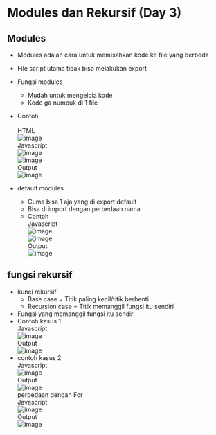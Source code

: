 # Modules dan Rekursif (Day 3)
## Modules 
- Modules adalah cara untuk memisahkan kode ke file yang berbeda
- File script utama tidak bisa melakukan export
- Fungsi modules
	- Mudah untuk mengelola kode
	- Kode ga numpuk di 1 file
- Contoh  
  <br>HTML
  <br>![image](https://user-images.githubusercontent.com/85721388/193996154-d229df2a-8c83-4550-b70c-e544620a26e9.png)
  <br>Javascript
  <br>![image](https://user-images.githubusercontent.com/85721388/193996203-3ab3519b-62a5-4665-921d-4e564f7c376b.png)
  <br>![image](https://user-images.githubusercontent.com/85721388/193996292-840a7c96-92ce-4ed9-8bce-530e748bc3aa.png)
  <br>Output 
  <br>![image](https://user-images.githubusercontent.com/85721388/193996322-584bd95a-3ead-4fb7-a4bf-3e1f4fe30d16.png)

- default modules
	- Cuma bisa 1 aja yang di export default
	- Bisa di import dengan perbedaan nama
	- Contoh
    <br>Javascript
    <br>![image](https://user-images.githubusercontent.com/85721388/193996411-e0a903f8-467c-42d7-b471-8c04ada722eb.png)
    <br>![image](https://user-images.githubusercontent.com/85721388/193996434-de3e4c2d-822b-4be5-93f0-f16baadc0a7f.png)
    <br>Output
    <br>![image](https://user-images.githubusercontent.com/85721388/193996454-05ac4bd5-1641-47d6-b399-2120eebb2e4b.png)

 

## fungsi rekursif
- kunci rekursif
  - Base case = Titik paling kecil/titik berhenti
  - Recursion case = Titik memanggil fungsi itu sendiri
- Fungsi yang memanggil  fungsi itu sendiri
- Contoh kasus 1
  <br>Javascript
  <br>![image](https://user-images.githubusercontent.com/85721388/193996544-06daf42e-7686-4be0-811c-00ca0ac44851.png)
  <br>Output
  <br>![image](https://user-images.githubusercontent.com/85721388/193996561-27f20f71-14a5-4db7-adf3-7346e0984252.png)
- contoh kasus 2
  <br>Javascript
  <br>![image](https://user-images.githubusercontent.com/85721388/193996700-7f4eeab1-18b5-49cc-b5cb-6d4408abf3d3.png)
  <br>Output
  <br>![image](https://user-images.githubusercontent.com/85721388/193996720-4a1859bb-35fc-4d10-b8d5-fc0d6f8c33f5.png)
  <br>perbedaan dengan For
  <br>Javascript
  <br>![image](https://user-images.githubusercontent.com/85721388/193996800-5142d8e9-4093-4c02-9dd5-3fd7819fa9ca.png)
  <br>Output
  <br>![image](https://user-images.githubusercontent.com/85721388/193996813-91f671ac-4504-4219-a961-5b15e27a9831.png)

 
 

